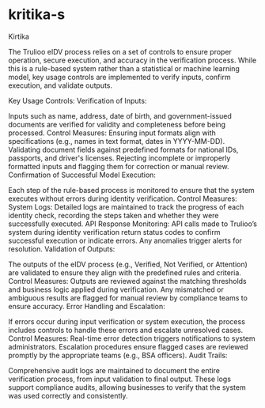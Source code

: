 # kritika-s
Kirtika


The Trulioo eIDV process relies on a set of controls to ensure proper operation, secure execution, and accuracy in the verification process. While this is a rule-based system rather than a statistical or machine learning model, key usage controls are implemented to verify inputs, confirm execution, and validate outputs.

Key Usage Controls:
Verification of Inputs:

Inputs such as name, address, date of birth, and government-issued documents are verified for validity and completeness before being processed.
Control Measures:
Ensuring input formats align with specifications (e.g., names in text format, dates in YYYY-MM-DD).
Validating document fields against predefined formats for national IDs, passports, and driver's licenses.
Rejecting incomplete or improperly formatted inputs and flagging them for correction or manual review.
Confirmation of Successful Model Execution:

Each step of the rule-based process is monitored to ensure that the system executes without errors during identity verification.
Control Measures:
System Logs: Detailed logs are maintained to track the progress of each identity check, recording the steps taken and whether they were successfully executed.
API Response Monitoring: API calls made to Trulioo’s system during identity verification return status codes to confirm successful execution or indicate errors. Any anomalies trigger alerts for resolution.
Validation of Outputs:

The outputs of the eIDV process (e.g., Verified, Not Verified, or Attention) are validated to ensure they align with the predefined rules and criteria.
Control Measures:
Outputs are reviewed against the matching thresholds and business logic applied during verification.
Any mismatched or ambiguous results are flagged for manual review by compliance teams to ensure accuracy.
Error Handling and Escalation:

If errors occur during input verification or system execution, the process includes controls to handle these errors and escalate unresolved cases.
Control Measures:
Real-time error detection triggers notifications to system administrators.
Escalation procedures ensure flagged cases are reviewed promptly by the appropriate teams (e.g., BSA officers).
Audit Trails:

Comprehensive audit logs are maintained to document the entire verification process, from input validation to final output.
These logs support compliance audits, allowing businesses to verify that the system was used correctly and consistently.





